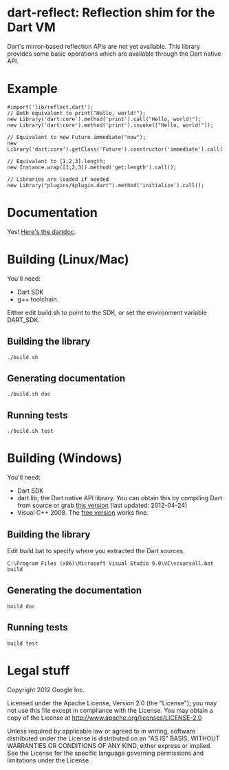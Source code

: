 dart-reflect: Reflection shim for the Dart VM
=============================================

Dart's mirror-based reflection APIs are not yet available.
This library provides some basic operations which are available through the Dart native API.

# Example
    #import('lib/reflect.dart');
    // Both equivalent to print("Hello, world!");
    new Library('dart:core').method('print').call("Hello, world!");
    new Library('dart:core').method('print').invoke(["Hello, world!"]);

    // Equivalent to new Future.immediate("now");
    new Library('dart:core').getClass('Future').constructor('immediate').call('now');

    // Equivalent to [1,2,3].length;
    new Instance.wrap([1,2,3]).method('get:length').call();

    // Libraries are loaded if needed
    new Library("plugins/$plugin.dart").method('initialize').call();

# Documentation

Yes! [Here's the dartdoc](http://sam-mccall.github.com/dart-reflect/).

# Building (Linux/Mac)

You'll need:
  * Dart SDK
  * g++ toolchain.

Either edit build.sh to point to the SDK, or set the environment variable DART_SDK.

## Building the library

    ./build.sh

## Generating documentation

    ./build.sh doc

## Running tests

    ./build.sh test

# Building (Windows)

You'll need:

  * Dart SDK
  * dart.lib, the Dart native API library. You can obtain this by compiling Dart from source or grab [this version](https://github.com/downloads/sam-mccall/dart-sqlite/dart.lib) (last updated: 2012-04-24)
  * Visual C++ 2008. The [free version](http://msdn.microsoft.com/en-us/express/future/bb421473) works fine.

## Building the library 

Edit build.bat to specify where you extracted the Dart sources.

    C:\Program Files (x86)\Microsoft Visual Studio 9.0\VC\vcvarsall.bat
    build

## Generating the documentation

    build doc

## Running tests

    build test

# Legal stuff
Copyright 2012 Google Inc.

Licensed under the Apache License, Version 2.0 (the "License");
you may not use this file except in compliance with the License.
You may obtain a copy of the License at http://www.apache.org/licenses/LICENSE-2.0

Unless required by applicable law or agreed to in writing, software
distributed under the License is distributed on an "AS IS" BASIS,
WITHOUT WARRANTIES OR CONDITIONS OF ANY KIND, either express or implied.
See the License for the specific language governing permissions and
limitations under the License.
